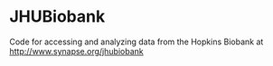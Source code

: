# JHUBiobank
Code for accessing and analyzing data from the Hopkins Biobank at http://www.synapse.org/jhubiobank
